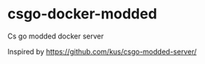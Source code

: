 # csgo-docker-modded
Cs go modded docker server


Inspired by https://github.com/kus/csgo-modded-server/
